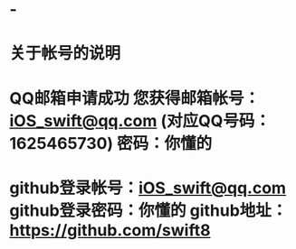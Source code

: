 # -
关于帐号的说明
===============
QQ邮箱申请成功
您获得邮箱帐号：iOS_swift@qq.com      (对应QQ号码：1625465730)
密码：你懂的
===============
github登录帐号：iOS_swift@qq.com
github登录密码：你懂的
github地址：https://github.com/swift8
===============
